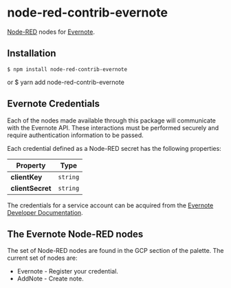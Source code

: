 node-red-contrib-evernote
=====================================

[Node-RED](http://nodered.org) nodes for [Evernote](https://evernote.com/).

## Installation

    $ npm install node-red-contrib-evernote
or
    $ yarn add node-red-contrib-evernote

## Evernote Credentials

Each of the nodes made available through this package will communicate with the Evernote API.  These interactions must be performed securely and require authentication information to be passed.

Each credential defined as a Node-RED secret has the following properties:


| Property    | Type     | 
| ----------- | -------- | 
| **clientKey**    | `string` |
| **clientSecret** | `string` |

The credentials for a service account can be acquired from the [Evernote Developer Documentation](https://dev.evernote.com/doc/). 

## The Evernote Node-RED nodes

The set of Node-RED nodes are found in the GCP section of the palette.  The current set of nodes are:

* Evernote - Register your credential.
* AddNote - Create note.
